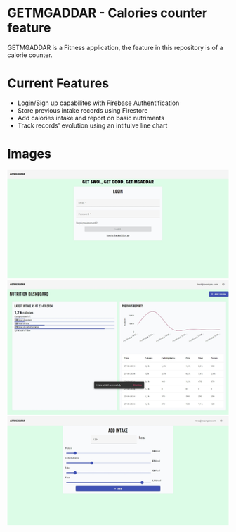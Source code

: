 # GETMGADDAR - Calories counter feature

GETMGADDAR is a Fitness application, the feature in this repository is of a calorie counter.
# Current Features
* Login/Sign up capabilites with Firebase Authentification
* Store previous intake records using Firestore
* Add calories intake and report on basic nutriments
* Track records' evolution using an intituive line chart

# Images
![alt text](https://github.com/yannsqli/getmgaddar/blob/master/image-1.jpeg)
![alt text](https://github.com/yannsqli/getmgaddar/blob/master/image-2.jpeg)
![alt text](https://github.com/yannsqli/getmgaddar/blob/master/image-3.jpeg)
